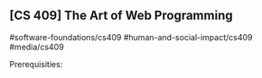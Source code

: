 ## [CS 409] The Art of Web Programming

#software-foundations/cs409
#human-and-social-impact/cs409
#media/cs409

Prerequisities:
